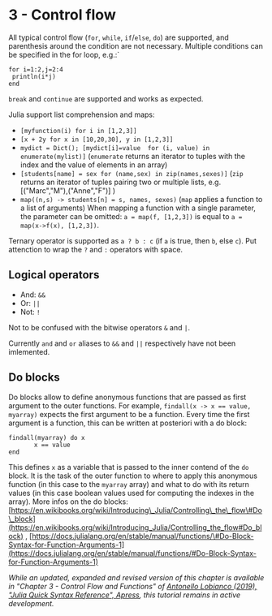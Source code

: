 # 3 - Control flow

All typical control flow \(`for`, `while`, `if`/`else`, `do`\) are supported, and parenthesis around the condition are not necessary. Multiple conditions can be specified in the for loop, e.g.:\`

```text
for i=1:2,j=2:4
 println(i*j)
end
```

`break` and `continue` are supported and works as expected.

Julia support list comprehension and maps:

* `[myfunction(i) for i in [1,2,3]]`
* `[x + 2y for x in [10,20,30], y in [1,2,3]]`
* `mydict = Dict(); [mydict[i]=value  for (i, value) in enumerate(mylist)]` \(`enumerate` returns an iterator to tuples with the index and the value of elements in an array\)
* `[students[name] = sex for (name,sex) in zip(names,sexes)]` \(`zip` returns an iterator of tuples pairing two or multiple lists, e.g. \[\("Marc","M"\),\("Anne","F"\)\] \)
* `map((n,s) -> students[n] = s, names, sexes)` \(`map` applies a function to a list of arguments\) When mapping a function with a single parameter, the parameter can be omitted: `a = map(f, [1,2,3])` is equal to  `a = map(x->f(x), [1,2,3])`.

Ternary operator is supported as `a ? b : c` \(if `a` is true, then `b`, else `c`\). Put attenction to wrap the `?` and `:` operators with space.

## Logical operators

* And: `&&`
* Or:  `||`
* Not: `!`

Not to be confused with the bitwise operators `&` and `|`.

Currently `and` and `or` aliases to `&&` and `||` respectively have not been imlemented.

## Do blocks

Do blocks allow to define anonymous functions that are passed as first argument to the outer functions. For example, `findall(x -> x == value, myarray)` expects the first argument to be a function. Every time the first argument is a function, this can be written at posteriori with a do block:

```text
findall(myarray) do x
       x == value
end
```

This defines `x` as a variable that is passed to the inner contend of the `do` block. It is the task of the outer function to where to apply this anonymous function \(in this case to the `myarray` array\) and what to do with its return values \(in this case boolean values used for computing the indexes in the array\). More infos on the do blocks: [https://en.wikibooks.org/wiki/Introducing\_Julia/Controlling\_the\_flow\#Do\_block](https://en.wikibooks.org/wiki/Introducing_Julia/Controlling_the_flow#Do_block) , [https://docs.julialang.org/en/stable/manual/functions/\#Do-Block-Syntax-for-Function-Arguments-1](https://docs.julialang.org/en/stable/manual/functions/#Do-Block-Syntax-for-Function-Arguments-1)

_While an updated, expanded and revised version of this chapter is available in "Chapter 3 - Control Flow and Functions" of [Antonello Lobianco (2019), "Julia Quick Syntax Reference", Apress](https://julia-book.com), this tutorial remains in active development._

